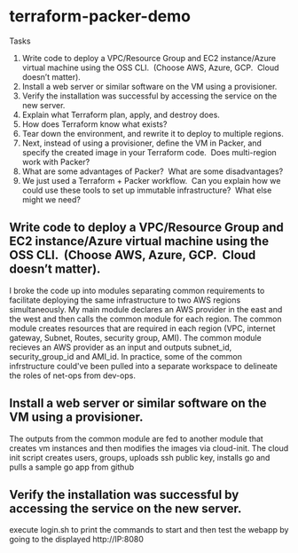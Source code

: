 # terraform-packer-demo
Tasks

1. Write code to deploy a VPC/Resource Group and EC2 instance/Azure virtual machine using the OSS CLI.  (Choose AWS, Azure, GCP.  Cloud doesn’t matter).
2. Install a web server or similar software on the VM using a provisioner.
3. Verify the installation was successful by accessing the service on the new server.    
4. Explain what Terraform plan, apply, and destroy does.
5. How does Terraform know what exists? 
6. Tear down the environment, and rewrite it to deploy to multiple regions.
7. Next, instead of using a provisioner, define the VM in Packer, and specify the created image in your Terraform code.  Does multi-region work with Packer?
8. What are some advantages of Packer?  What are some disadvantages?  
9. We just used a Terraform + Packer workflow.  Can you explain how we could use these tools to set up immutable infrastructure?  What else might we need?

## Write code to deploy a VPC/Resource Group and EC2 instance/Azure virtual machine using the OSS CLI.  (Choose AWS, Azure, GCP.  Cloud doesn’t matter).
I broke the code up into modules separating common requirements to facilitate deploying the same infrastructure to two AWS regions simultaneously.  My main module declares an AWS provider in the east and the west and then calls the common module for each region.  The common module creates resources that are required in each region (VPC, internet gateway, Subnet, Routes, security group, AMI).  The common module recieves an AWS provider as an input and outputs subnet_id, security_group_id and AMI_id. In practice, some of the common infrstructure could've been pulled into a separate workspace to delineate the roles of net-ops from dev-ops.

## Install a web server or similar software on the VM using a provisioner.
The outputs from the common module are fed to another module that creates vm instances and then modifies the images via cloud-init.  The cloud init script creates users, groups, uploads ssh public key, installs go and pulls a sample go app from github

## Verify the installation was successful by accessing the service on the new server.
execute login.sh to print the commands to start and then test the webapp by going to the displayed http://IP:8080
